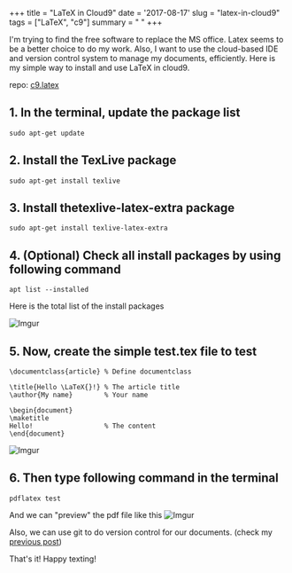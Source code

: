 +++
title = "LaTeX in Cloud9"
date = '2017-08-17'
slug = "latex-in-cloud9"
tags = ["LaTeX", "c9"]
summary = " "
+++

I'm trying to find the free software to replace the MS office. 
Latex seems to be a better choice to do my work. 
Also, I want to use the cloud-based IDE and version control system to manage my documents, efficiently. 
Here is my simple way to install and use LaTeX in cloud9.

repo: [c9.latex](https://github.com/nanhung/c9.latex)

## 1. In the terminal, update the package list

```
sudo apt-get update 
```

## 2. Install the TexLive package 

```
sudo apt-get install texlive
```

## 3. Install thetexlive-latex-extra package 

```
sudo apt-get install texlive-latex-extra
```

## 4. (Optional) Check all install packages by using following command

```
apt list --installed
```

Here is the total list of the install packages

![Imgur](http://i.imgur.com/82wDFGh.png)


## 5. Now, create the simple test.tex file to test

```
\documentclass{article} % Define documentclass

\title{Hello \LaTeX{}!} % The article title
\author{My name}        % Your name

\begin{document} 
\maketitle
Hello!                  % The content
\end{document}
```

![Imgur](http://i.imgur.com/nkScMg6.png)

## 6. Then type following command in the terminal
```
pdflatex test
```

And we can "preview" the pdf file like this
![Imgur](http://i.imgur.com/SI1028c.png)

Also, we can use git to do version control for our documents. (check my [previous post](https://nanhung.github.io/Using-GNU-MCSim-in-web-based-IDE-and-combine-with-version-control/))

That's it! 
Happy texting!
